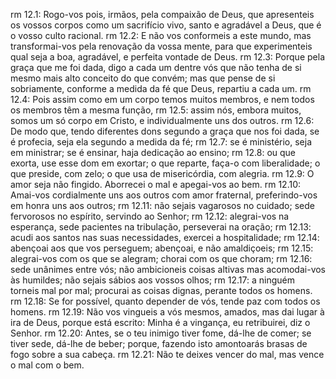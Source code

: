 rm 12.1: Rogo-vos pois, irmãos, pela compaixão de Deus, que apresenteis os vossos corpos como um sacrifício vivo, santo e agradável a Deus, que é o vosso culto racional.
rm 12.2: E não vos conformeis a este mundo, mas transformai-vos pela renovação da vossa mente, para que experimenteis qual seja a boa, agradável, e perfeita vontade de Deus.
rm 12.3: Porque pela graça que me foi dada, digo a cada um dentre vós que não tenha de si mesmo mais alto conceito do que convém; mas que pense de si sobriamente, conforme a medida da fé que Deus, repartiu a cada um.
rm 12.4: Pois assim como em um corpo temos muitos membros, e nem todos os membros têm a mesma função,
rm 12.5: assim nós, embora muitos, somos um só corpo em Cristo, e individualmente uns dos outros.
rm 12.6: De modo que, tendo diferentes dons segundo a graça que nos foi dada, se é profecia, seja ela segundo a medida da fé;
rm 12.7: se é ministério, seja em ministrar; se é ensinar, haja dedicação ao ensino;
rm 12.8: ou que exorta, use esse dom em exortar; o que reparte, faça-o com liberalidade; o que preside, com zelo; o que usa de misericórdia, com alegria.
rm 12.9: O amor seja não fingido. Aborrecei o mal e apegai-vos ao bem.
rm 12.10: Amai-vos cordialmente uns aos outros com amor fraternal, preferindo-vos em honra uns aos outros;
rm 12.11: não sejais vagarosos no cuidado; sede fervorosos no espírito, servindo ao Senhor;
rm 12.12: alegrai-vos na esperança, sede pacientes na tribulação, perseverai na oração;
rm 12.13: acudi aos santos nas suas necessidades, exercei a hospitalidade;
rm 12.14: abençoai aos que vos perseguem; abençoai, e não amaldiçoeis;
rm 12.15: alegrai-vos com os que se alegram; chorai com os que choram;
rm 12.16: sede unânimes entre vós; não ambicioneis coisas altivas mas acomodai-vos às humildes; não sejais sábios aos vossos olhos;
rm 12.17: a ninguém torneis mal por mal; procurai as coisas dignas, perante todos os homens.
rm 12.18: Se for possível, quanto depender de vós, tende paz com todos os homens.
rm 12.19: Não vos vingueis a vós mesmos, amados, mas dai lugar à ira de Deus, porque está escrito: Minha é a vingança, eu retribuirei, diz o Senhor.
rm 12.20: Antes, se o teu inimigo tiver fome, dá-lhe de comer; se tiver sede, dá-lhe de beber; porque, fazendo isto amontoarás brasas de fogo sobre a sua cabeça.
rm 12.21: Não te deixes vencer do mal, mas vence o mal com o bem.
